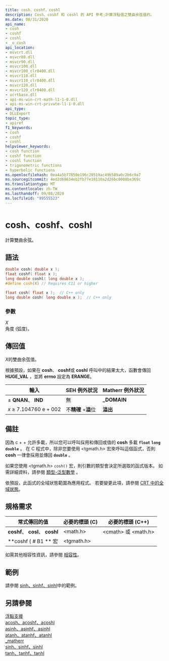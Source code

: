 ```yaml
---
title: cosh、coshf、coshl
description: Cosh、coshf 和 coshl 的 API 參考;計算浮點值之雙曲余弦值的。
ms.date: 08/31/2020
api_name:
- cosh
- coshf
- coshl
- _o_cosh
api_location:
- msvcrt.dll
- msvcr80.dll
- msvcr90.dll
- msvcr100.dll
- msvcr100_clr0400.dll
- msvcr110.dll
- msvcr110_clr0400.dll
- msvcr120.dll
- msvcr120_clr0400.dll
- ucrtbase.dll
- api-ms-win-crt-math-l1-1-0.dll
- api-ms-win-crt-private-l1-1-0.dll
api_type:
- DLLExport
topic_type:
- apiref
f1_keywords:
- cosh
- coshf
- coshl
helpviewer_keywords:
- cosh function
- coshf function
- coshl function
- trigonometric functions
- hyperbolic functions
ms.openlocfilehash: 0ea4a5b77850e196c29519ac49b589a0c2b6c9a7
ms.sourcegitcommit: 4ed2d68634eb2fb77e18110a2d26bc0008be369c
ms.translationtype: MT
ms.contentlocale: zh-TW
ms.lasthandoff: 09/08/2020
ms.locfileid: "89555523"
---
```

# <a name="cosh-coshf-coshl"></a>cosh、coshf、coshl

計算雙曲余弦。

## <a name="syntax"></a>語法

```C
double cosh( double x );
float coshf( float x );
long double coshl( long double x );
#define cosh(X) // Requires C11 or higher

float cosh( float x );  // C++ only
long double cosh( long double x );  // C++ only
```

### <a name="parameters"></a>參數

*X*\
角度 (弧度)。

## <a name="return-value"></a>傳回值

*X*的雙曲余弦值。

根據預設，如果在 **cosh**、 **coshf**或 **coshl** 呼叫中的結果太大，函數會傳回 **HUGE_VAL** ，並將 **errno** 設定為 **ERANGE**。

|輸入|SEH 例外狀況|Matherr 例外狀況|
|-----------|-------------------|-----------------------|
|± **QNAN**、 **IND**|無|**_DOMAIN**|
|*x* ≥ 7.104760 e + 002|不**精確** +**溢**位|**溢出**|

## <a name="remarks"></a>備註

因為 c + + 允許多載，所以您可以呼叫採用和傳回或值的 **cosh** 多載 **`float`** **`long double`** 。 在 C 程式中，除非您要使用 \<tgmath.h> 宏來呼叫這個函式，否則 **cosh** 一律會採用並傳回 **`double`** 。

如果您使用 \<tgmath.h> `cosh()` 宏，則引數的類型會決定所選取的函式版本。 如需詳細資料，請參閱 [類型-泛型數學](../../c-runtime-library/tgmath.md) 。

依預設，此函式的全域狀態範圍為應用程式。 若要變更此項，請參閱 [CRT 中的全域狀態](../global-state.md)。

## <a name="requirements"></a>規格需求

|常式傳回的值|必要的標頭 (C)|必要的標頭 (C++)|
|-------------|---------------------|-|
|**coshf**、 **cosl**、 **coshl**|\<math.h>|\<cmath> 或 \<math.h>|
|**coshf ( # B1 ** 宏 | \<tgmath.h> ||

如需其他相容性資訊，請參閱 [相容性](../../c-runtime-library/compatibility.md)。

## <a name="example"></a>範例

請參閱 [sinh、sinhf、sinhl](sinh-sinhf-sinhl.md)中的範例。

## <a name="see-also"></a>另請參閱

[浮點支援](../../c-runtime-library/floating-point-support.md)<br/>
[acosh、acoshf、acoshl](acosh-acoshf-acoshl.md)<br/>
[asinh、asinhf、asinhl](asinh-asinhf-asinhl.md)<br/>
[atanh、atanhf、atanhl](atanh-atanhf-atanhl.md)<br/>
[_matherr](matherr.md)<br/>
[sinh、sinhf、sinhl](sinh-sinhf-sinhl.md)<br/>
[tanh、tanhf、tanhl](tanh-tanhf-tanhl.md)<br/>
